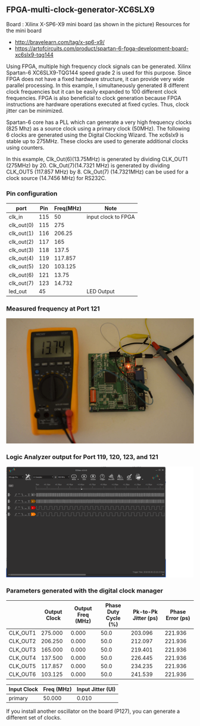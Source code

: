 ## FPGA-multi-clock-generator-XC6SLX9

Board : Xilinx X-SP6-X9 mini board (as shown in the picture)
Resources for the mini board
- http://bravelearn.com/tag/x-sp6-x9/
- https://artofcircuits.com/product/spartan-6-fpga-development-board-xc6slx9-tqg144

Using FPGA, multiple high frequency clock signals can be generated.
Xilinx Spartan-6 XC6SLX9-TQG144 speed grade 2 is used for this purpose.
Since FPGA does not have a fixed hardware structure, it can provide
very wide parallel processing. In this example, I simultaneously generated
8 different clock frequencies but it can be easily expanded to 100 different
clock frequencies. FPGA is also beneficial to clock generation because 
FPGA instructions are hardware operations executed at fixed cycles. 
Thus, clock jitter can be minimized.

Spartan-6 core has a PLL which can generate a very high frequency clocks 
(825 Mhz) as a source clock using a primary clock (50MHz).
The following 6 clocks are generated using the Digital Clocking Wizard.
The xc6slx9 is stable up to 275MHz. These clocks are used to generate
additional clocks using counters.

In this example, Clk_Out(6)(13.75MHz) is generated by dividing CLK_OUT1
(275MHz) by 20. Clk_Out(7)(14.7321 MHz) is generated by dividing CLK_OUT5
(117.857 MHz) by 8. Clk_Out(7) (14.7321MHz) can be used for a clock source
(14.7456 MHz) for RS232C.

### Pin configuration
|   port   |Pin  | Freq(MHz) |   Note    |
| -------- |---- | --------- | --------- |
|clk_in    | 115 |    50     |input clock to FPGA|
|clk_out(0)| 115 |    275    |           |
|clk_out(1)| 116 | 206.25 ||
|clk_out(2)| 117 | 165 ||
|clk_out(3)| 118 | 137.5 ||
|clk_out(4)| 119 | 117.857 ||
|clk_out(5)| 120 | 103.125 ||
|clk_out(6)| 121 | 13.75 ||
|clk_out(7)| 123 | 14.732 ||
|led_out| 45 |   |LED Output|



### Measured frequency at Port 121

![Frequency measurement](images/measured_frequency.jpg)



### Logic Analyzer output for Port 119, 120, 123, and 121

![Logic analyzer output](images/Logic_Analyzer.png)


### Parameters generated with the digital clock manager
| |Output Clock|Output Freq (MHz)|Phase Duty Cycle (%)|Pk-to-Pk Jitter (ps)|Phase Error (ps)|
|-|-|-|-|-|-|
|CLK_OUT1|275.000|0.000|50.0|203.096|221.936|
|CLK_OUT2|206.250|0.000|50.0|212.097|221.936|
|CLK_OUT3|165.000|0.000|50.0|219.401|221.936|
|CLK_OUT4|137.500|0.000|50.0|226.445|221.936|
|CLK_OUT5|117.857|0.000|50.0|234.235|221.936|
|CLK_OUT6|103.125|0.000|50.0|241.539|221.936|

|Input Clock|Freq (MHz)|Input Jitter (UI)|
| -- | -- | -- |
|primary|50.000|0.010|

If you install another oscillator on the board (P127), you can generate a different set of clocks. 

